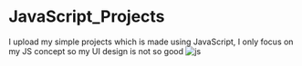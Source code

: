 # JavaScript_Projects
I upload my simple projects which is made using JavaScript, I only focus on my JS concept so my UI design is not so good
![js](https://user-images.githubusercontent.com/76803084/160476798-7d134c49-dfdf-46ce-8526-9d7b4e85b29f.png)
